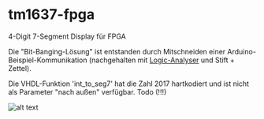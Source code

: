 # tm1637-fpga
4-Digit 7-Segment Display für FPGA

Die "Bit-Banging-Lösung" ist entstanden durch Mitschneiden einer Arduino-Beispiel-Kommunikation (nachgehalten mit [Logic-Analyser](https://www.saleae.com/de) und Stift + Zettel).

Die VHDL-Funktion 'int_to_seg7' hat die Zahl 2017 hartkodiert und ist nicht als Parameter "nach außen" verfügbar. 
Todo (!!!)

![alt text](https://i.ebayimg.com/images/g/qf8AAOSw301aUlaS/s-l400.jpg "TM1637")
